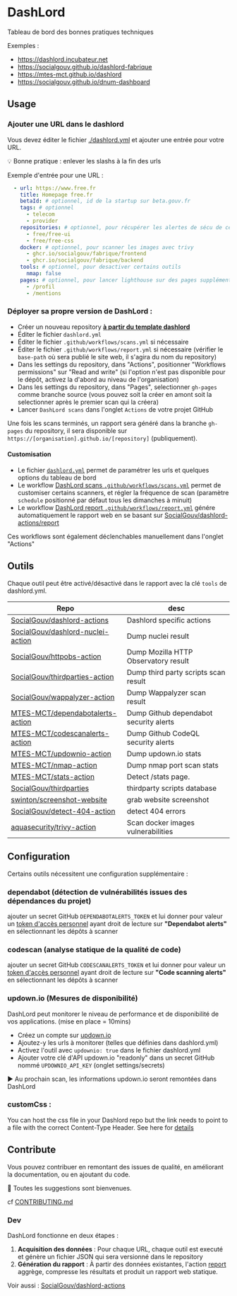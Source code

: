 # DashLord

Tableau de bord des bonnes pratiques techniques

Exemples :

- https://dashlord.incubateur.net
- https://socialgouv.github.io/dashlord-fabrique
- https://mtes-mct.github.io/dashlord
- https://socialgouv.github.io/dnum-dashboard

## Usage

### Ajouter une URL dans le dashlord

Vous devez éditer le fichier [./dashlord.yml](./dashlord.yaml) et ajouter une entrée pour votre URL.

💡 Bonne pratique : enlever les slashs à la fin des urls

Exemple d'entrée pour une URL :

```yml
  - url: https://www.free.fr
    title: Homepage free.fr
    betaId: # optionnel, id de la startup sur beta.gouv.fr
    tags: # optionnel
      - telecom
      - provider
    repositories: # optionnel, pour récupérer les alertes de sécu de ces repos
      - free/free-ui
      - free/free-css
    docker: # optionnel, pour scanner les images avec trivy
      - ghcr.io/socialgouv/fabrique/frontend
      - ghcr.io/socialgouv/fabrique/backend
    tools: # optionnel, pour desactiver certains outils
      nmap: false
    pages: # optionnel, pour lancer lighthouse sur des pages supplémentaires
      - /profil
      - /mentions
```

### Déployer sa propre version de DashLord :

- Créer un nouveau repository [**à partir du template dashlord**](https://github.com/SocialGouv/dashlord)
- Éditer le fichier `dashlord.yml`
- Éditer le fichier `.github/workflows/scans.yml` si nécessaire
- Éditer le fichier `.github/workflows/report.yml` si nécessaire (vérifier le `base-path` où sera publié le site web, il s'agira du nom du repository)
- Dans les settings du repository, dans "Actions", positionner "Workflows permissions" sur "Read and write" (si l'option n'est pas disponible pour le dépôt, activez la d'abord au niveau de l'organisation)
- Dans les settings du repository, dans "Pages", selectionner `gh-pages` comme branche source (vous pouvez soit la créer en amont soit la selectionner après le premier scan qui la créera)
- Lancer `DashLord scans` dans l'onglet `Actions` de votre projet GitHub

Une fois les scans terminés, un rapport sera généré dans la branche `gh-pages` du repository, il sera disponible sur `https://[organisation].github.io/[repository]` (publiquement).

#### Customisation

- Le fichier [`dashlord.yml`](./dashlord.yml) permet de paramétrer les urls et quelques options du tableau de bord
- Le workflow [DashLord scans `.github/workflows/scans.yml`](./.github/workflows/scans.yml) permet de customiser certains scanners, et régler la fréquence de scan (paramètre `schedule` positionné par défaut tous les dimanches à minuit)
- Le workflow [DashLord report `.github/workflows/report.yml`](./.github/workflows/report.yml) génére automatiquement le rapport web en se basant sur [SocialGouv/dashlord-actions/report](https://github.com/SocialGouv/dashlord-actions)

Ces workflows sont également déclenchables manuellement dans l'onglet "Actions"

## Outils

Chaque outil peut être activé/désactivé dans le rapport avec la clé `tools` de dashlord.yml.

| Repo                                                                                      | desc                                   |
| ----------------------------------------------------------------------------------------- | -------------------------------------- |
| [SocialGouv/dashlord-actions](https://github.com/SocialGouv/dashlord-actions)             | Dashlord specific actions              |
| [SocialGouv/dashlord-nuclei-action](https://github.com/SocialGouv/dashlord-nuclei-action) | Dump nuclei result                     |
| [SocialGouv/httpobs-action](https://github.com/SocialGouv/httpobs-action)                 | Dump Mozilla HTTP Observatory result   |
| [SocialGouv/thirdparties-action](https://github.com/SocialGouv/thirdparties-action)       | Dump third party scripts scan result   |
| [SocialGouv/wappalyzer-action](https://github.com/SocialGouv/wappalyzer-action)           | Dump Wappalyzer scan result            |
| [MTES-MCT/dependabotalerts-action](https://github.com/MTES-MCT/dependabotalerts-action)   | Dump Github dependabot security alerts |
| [MTES-MCT/codescanalerts-action](https://github.com/MTES-MCT/codescanalerts-action)       | Dump Github CodeQL security alerts     |
| [MTES-MCT/updownio-action](https://github.com/MTES-MCT/updownio-action)                   | Dump updown.io stats                   |
| [MTES-MCT/nmap-action](https://github.com/MTES-MCT/nmap-action)                           | Dump nmap port scan stats              |
| [MTES-MCT/stats-action](https://github.com/MTES-MCT/stats-action)                         | Detect /stats page.                    |
| [SocialGouv/thirdparties](https://github.com/SocialGouv/thirdparties)                     | thirdparty scripts database            |
| [swinton/screenshot-website](https://github.com/swinton/screenshot-website)               | grab website screenshot                |
| [SocialGouv/detect-404-action](https://github.com/SocialGouv/detect-404-action)           | detect 404 errors                      |
| [aquasecurity/trivy-action](https://github.com/aquasecurity/trivy-action)                 | Scan docker images vulnerabilities     |

## Configuration
Certains outils nécessitent une configuration supplémentaire :

### dependabot (détection de vulnérabilités issues des dépendances du projet)

ajouter un secret GitHub `DEPENDABOTALERTS_TOKEN` et lui donner pour valeur un [token d'accès personnel](https://github.com/settings/personal-access-tokens/new) ayant droit de lecture sur **"Dependabot alerts"** en sélectionnant les dépôts à scanner
      
### codescan (analyse statique de la qualité de code)

ajouter un secret GitHub `CODESCANALERTS_TOKEN` et lui donner pour valeur un [token d'accès personnel](https://github.com/settings/personal-access-tokens/new) ayant droit de lecture sur **"Code scanning alerts"** en sélectionnant les dépôts à scanner
      
### updown.io (Mesures de disponibilité)

DashLord peut monitorer le niveau de performance et de disponibilité de vos applications. (mise en place = 10mins)

- Créez un compte sur [updown.io](https://updown.io)
- Ajoutez-y les urls à monitorer (telles que définies dans dashlord.yml)
- Activez l'outil avec `updownio: true` dans le fichier dashlord.yml
- Ajouter votre clé d'API updown.io "readonly" dans un secret GitHub nommé `UPDOWNIO_API_KEY` (onglet settings/secrets)

▶ Au prochain scan, les informations updown.io seront remontées dans DashLord

### customCss :
You can host the css file in your Dashlord repo but the link needs to point to a file with the correct Content-Type Header. See here for [details](https://www.twistblogg.com/2020/06/use-github-for-hosting-files.html)



## Contribute

Vous pouvez contribuer en remontant des issues de qualité, en améliorant la documentation, ou en ajoutant du code.

🤗 Toutes les suggestions sont bienvenues.

cf [CONTRIBUTING.md](./CONTRIBUTING.md)

### Dev

DashLord fonctionne en deux étapes :

1. **Acquisition des données** : Pour chaque URL, chaque outil est executé et génère un fichier JSON qui sera versionné dans le repository
2. **Génération du rapport** : À partir des données existantes, l'action [report](https://github.com/SocialGouv/dashlord-actions) aggrège, compresse les résultats et produit un rapport web statique.

Voir aussi : [SocialGouv/dashlord-actions](https://github.com/SocialGouv/dashlord-actions)
